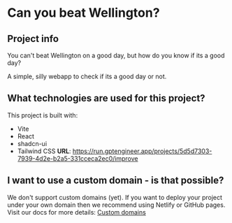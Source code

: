 # Can you beat Wellington?
## Project info
You can't beat Wellington on a good day, but how do you know if its a good day?

A simple, silly webapp to check if its a good day or not. 

## What technologies are used for this project?

This project is built with:

- Vite
- React
- shadcn-ui
- Tailwind CSS
**URL**: https://run.gptengineer.app/projects/5d5d7303-7939-4d2e-b2a5-331cceca2ec0/improve

## I want to use a custom domain - is that possible?

We don't support custom domains (yet). If you want to deploy your project under your own domain then we recommend using Netlify or GitHub pages. Visit our docs for more details: [Custom domains](https://docs.gptengineer.app/tips-tricks/custom-domain/)
